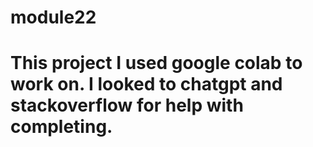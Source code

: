 # module22
# This project I used google colab to work on. I looked to chatgpt and stackoverflow for help with completing. 
